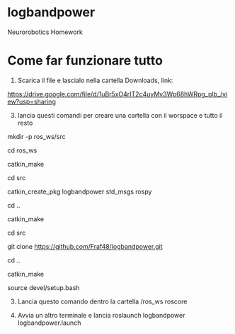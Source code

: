 # logbandpower
Neurorobotics Homework

# Come far funzionare tutto
1) Scarica il file e lascialo nella cartella Downloads, link:

https://drive.google.com/file/d/1uBr5xO4rIT2c4uyMv3Wp68hWRpg_plb_/view?usp=sharing

3) lancia questi comandi per creare una cartella con il worspace e tutto il resto

mkdir -p ros_ws/src
  
  cd ros_ws
  
  catkin_make
  
  cd src
  
  catkin_create_pkg logbandpower std_msgs rospy
  
  cd ..
  
  catkin_make 

  cd src
  
  git clone https://github.com/Fraf48/logbandpower.git
  
  cd ..
  
  catkin_make
  
  source devel/setup.bash

3) Lancia questo comando dentro la cartella /ros_ws 
  roscore

4) Avvia un altro terminale e lancia
  roslaunch logbandpower logbandpower.launch 






